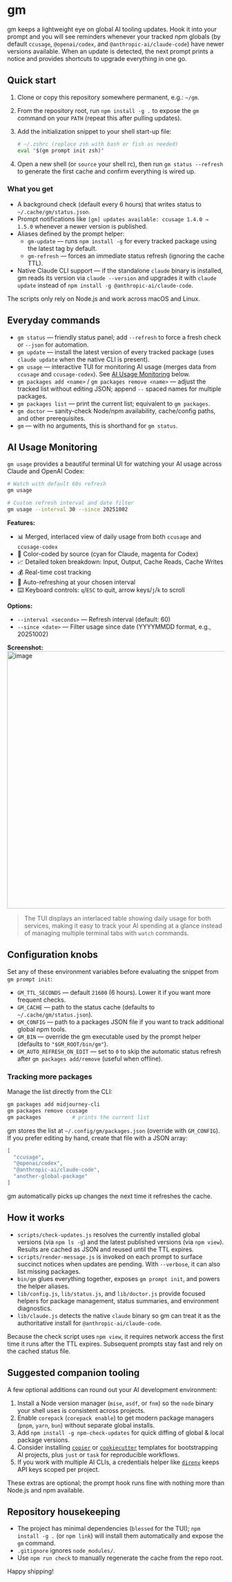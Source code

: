 # gm

gm keeps a lightweight eye on global AI tooling updates. Hook it into your prompt and you will see reminders whenever your tracked npm globals (by default `ccusage`, `@openai/codex`, and `@anthropic-ai/claude-code`) have newer versions available. When an update is detected, the next prompt prints a notice and provides shortcuts to upgrade everything in one go.

## Quick start

1. Clone or copy this repository somewhere permanent, e.g.: `~/gm`.
2. From the repository root, run `npm install -g .` to expose the `gm` command on your `PATH` (repeat this after pulling updates).
3. Add the initialization snippet to your shell start-up file:

   ```bash
   # ~/.zshrc (replace zsh with bash or fish as needed)
   eval "$(gm prompt init zsh)"
   ```

4. Open a new shell (or `source` your shell rc), then run `gm status --refresh` to generate the first cache and confirm everything is wired up.

### What you get

- A background check (default every 6 hours) that writes status to `~/.cache/gm/status.json`.
- Prompt notifications like `[gm] updates available: ccusage 1.4.0 → 1.5.0` whenever a newer version is published.
- Aliases defined by the prompt helper:
  - `gm-update` — runs `npm install -g` for every tracked package using the latest tag by default.
  - `gm-refresh` — forces an immediate status refresh (ignoring the cache TTL).
- Native Claude CLI support — if the standalone `claude` binary is installed, gm reads its version via `claude --version` and upgrades it with `claude update` instead of `npm install -g @anthropic-ai/claude-code`.

The scripts only rely on Node.js and work across macOS and Linux.

## Everyday commands

- `gm status` — friendly status panel; add `--refresh` to force a fresh check or `--json` for automation.
- `gm update` — install the latest version of every tracked package (uses `claude update` when the native CLI is present).
- `gm usage` — interactive TUI for monitoring AI usage (merges data from `ccusage` and `ccusage-codex`). See [AI Usage Monitoring](#ai-usage-monitoring) below.
- `gm packages add <name>` / `gm packages remove <name>` — adjust the tracked list without editing JSON; append `--` spaced names for multiple packages.
- `gm packages list` — print the current list; equivalent to `gm packages`.
- `gm doctor` — sanity-check Node/npm availability, cache/config paths, and other prerequisites.
- `gm` — with no arguments, this is shorthand for `gm status`.

## AI Usage Monitoring

`gm usage` provides a beautiful terminal UI for watching your AI usage across Claude and OpenAI Codex:

```bash
# Watch with default 60s refresh
gm usage

# Custom refresh interval and date filter
gm usage --interval 30 --since 20251002
```

**Features:**
- 📊 Merged, interlaced view of daily usage from both `ccusage` and `ccusage-codex`
- 🎨 Color-coded by source (cyan for Claude, magenta for Codex)
- 📈 Detailed token breakdown: Input, Output, Cache Reads, Cache Writes
- 💰 Real-time cost tracking
- 🔄 Auto-refreshing at your chosen interval
- ⌨️  Keyboard controls: `q`/`ESC` to quit, arrow keys/`j`/`k` to scroll

**Options:**
- `--interval <seconds>` — Refresh interval (default: 60)
- `--since <date>` — Filter usage since date (YYYYMMDD format, e.g., 20251002)

**Screenshot:**
<img width="1294" height="594" alt="image" src="https://github.com/user-attachments/assets/2a635d8e-0254-40cb-8b09-90ffcbabd0bf" />

> The TUI displays an interlaced table showing daily usage for both services, making it easy to track your AI spending at a glance instead of managing multiple terminal tabs with `watch` commands.

## Configuration knobs

Set any of these environment variables before evaluating the snippet from `gm prompt init`:

- `GM_TTL_SECONDS` — default `21600` (6 hours). Lower it if you want more frequent checks.
- `GM_CACHE` — path to the status cache (defaults to `~/.cache/gm/status.json`).
- `GM_CONFIG` — path to a packages JSON file if you want to track additional global npm tools.
- `GM_BIN` — override the gm executable used by the prompt helper (defaults to `"$GM_ROOT/bin/gm"`).
- `GM_AUTO_REFRESH_ON_EDIT` — set to `0` to skip the automatic status refresh after `gm packages add/remove` (useful when offline).

### Tracking more packages

Manage the list directly from the CLI:

```bash
gm packages add midjourney-cli
gm packages remove ccusage
gm packages          # prints the current list
```

gm stores the list at `~/.config/gm/packages.json` (override with `GM_CONFIG`). If you prefer editing by hand, create that file with a JSON array:

```json
[
  "ccusage",
  "@openai/codex",
  "@anthropic-ai/claude-code",
  "another-global-package"
]
```

gm automatically picks up changes the next time it refreshes the cache.

## How it works

- `scripts/check-updates.js` resolves the currently installed global versions (via `npm ls -g`) and the latest published versions (via `npm view`). Results are cached as JSON and reused until the TTL expires.
- `scripts/render-message.js` is invoked on each prompt to surface succinct notices when updates are pending. With `--verbose`, it can also list missing packages.
- `bin/gm` glues everything together, exposes `gm prompt init`, and powers the helper aliases.
- `lib/config.js`, `lib/status.js`, and `lib/doctor.js` provide focused helpers for package management, status summaries, and environment diagnostics.
- `lib/claude.js` detects the native `claude` binary so gm can treat it as the authoritative install for `@anthropic-ai/claude-code`.

Because the check script uses `npm view`, it requires network access the first time it runs after the TTL expires. Subsequent prompts stay fast and rely on the cached status file.

## Suggested companion tooling

A few optional additions can round out your AI development environment:

1. Install a Node version manager (`mise`, `asdf`, or `fnm`) so the `node` binary your shell uses is consistent across projects.
2. Enable `corepack` (`corepack enable`) to get modern package managers (`pnpm`, `yarn`, `bun`) without separate global installs.
3. Add `npm install -g npm-check-updates` for quick diffing of global & local package versions.
4. Consider installing [`copier`](https://github.com/copier-org/copier) or [`cookiecutter`](https://github.com/cookiecutter/cookiecutter) templates for bootstrapping AI projects, plus `just` or `task` for reproducible workflows.
5. If you work with multiple AI CLIs, a credentials helper like [`direnv`](https://direnv.net/) keeps API keys scoped per project.

These extras are optional; the prompt hook runs fine with nothing more than Node.js and npm available.

## Repository housekeeping

- The project has minimal dependencies (`blessed` for the TUI); `npm install -g .` (or `npm link`) will install them automatically and expose the `gm` command.
- `.gitignore` ignores `node_modules/`.
- Use `npm run check` to manually regenerate the cache from the repo root.

Happy shipping!
